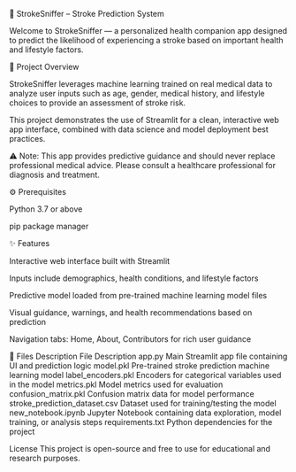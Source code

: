 
🧠 StrokeSniffer – Stroke Prediction System

Welcome to StrokeSniffer — a personalized health companion app designed to predict the likelihood of experiencing a stroke based on important health and lifestyle factors.

📌 Project Overview

StrokeSniffer leverages machine learning trained on real medical data to analyze user inputs such as age, gender, medical history, and lifestyle choices to provide an assessment of stroke risk.

This project demonstrates the use of Streamlit for a clean, interactive web app interface, combined with data science and model deployment best practices.

⚠️ Note: This app provides predictive guidance and should never replace professional medical advice. Please consult a healthcare professional for diagnosis and treatment.

⚙️ Prerequisites

Python 3.7 or above

pip package manager

✨ Features

Interactive web interface built with Streamlit

Inputs include demographics, health conditions, and lifestyle factors

Predictive model loaded from pre-trained machine learning model files

Visual guidance, warnings, and health recommendations based on prediction

Navigation tabs: Home, About, Contributors for rich user guidance

📂 Files Description
File	Description
app.py	Main Streamlit app file containing UI and prediction logic
model.pkl	Pre-trained stroke prediction machine learning model
label_encoders.pkl	Encoders for categorical variables used in the model
metrics.pkl	Model metrics used for evaluation
confusion_matrix.pkl	Confusion matrix data for model performance
stroke_prediction_dataset.csv	Dataset used for training/testing the model
new_notebook.ipynb	Jupyter Notebook containing data exploration, model training, or analysis steps
requirements.txt	Python dependencies for the project

License
This project is open-source and free to use for educational and research purposes.

